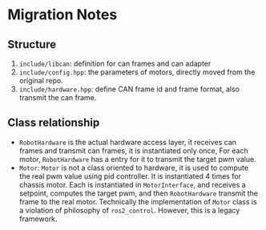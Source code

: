# Migration Notes

## Structure
1. `include/libcan`: definition for can frames and can adapter
2. `include/config.hpp`: the parameters of motors, directly moved from the original repo.
3. `include/hardware.hpp`: define CAN frame id and frame format, also transmit the can frame.

## Class relationship
- `RobotHardware` is the actual hardware access layer, it receives can frames and transmit can frames, it is instantiated only once, For each motor, `RobotHardware` has a entry for it to transmit the target pwm value.
- `Motor`: `Motor` is not a class oriented to hardware, it is used to compute the real pwm value using pid controller. It is instantiated 4 times for chassis motor. Each is instantiated in `MotorInterface`, and receives a setpoint, computes the target pwm, and then `RobotHardware` transmit the frame to the real motor. Technically the implementation of `Motor` class is a violation of philosophy of `ros2_control`. However, this is a legacy framework. 
